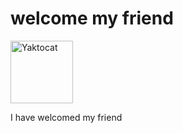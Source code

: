 # welcome my friend


<img src="https://octodex.github.com/images/yaktocat.png" alt="Yaktocat" width="100" height="100">





I have welcomed my friend
